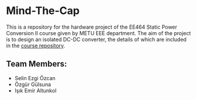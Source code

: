 # Mind-The-Cap

This is a repository for the hardware project of the EE464 Static Power Conversion II course given by METU EEE department. 
The aim of the project is to design an isolated DC-DC converter, the details of which are included in the [course repository](https://github.com/odtu/ee463).

## Team Members: 

* Selin Ezgi Özcan
* Özgür Gülsuna
* Işık Emir Altunkol

